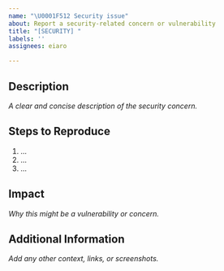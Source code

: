 ```yaml
---
name: "\U0001F512 Security issue"
about: Report a security-related concern or vulnerability
title: "[SECURITY] "
labels: ''
assignees: eiaro

---
```


## Description

_A clear and concise description of the security concern._

## Steps to Reproduce

1. ...
2. ...
3. ...

## Impact

_Why this might be a vulnerability or concern._

## Additional Information

_Add any other context, links, or screenshots._
